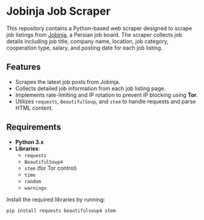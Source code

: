 # Jobinja Job Scraper

This repository contains a Python-based web scraper designed to scrape job listings from [Jobinja](https://jobinja.ir), a Persian job board. The scraper collects job details including job title, company name, location, job category, cooperation type, salary, and posting date for each job listing.

## Features
- Scrapes the latest job posts from Jobinja.
- Collects detailed job information from each job listing page.
- Implements rate-limiting and IP rotation to prevent IP blocking using **Tor**.
- Utilizes `requests`, `BeautifulSoup`, and `stem` to handle requests and parse HTML content.

## Requirements

- **Python 3.x**
- **Libraries**:
  - `requests`
  - `BeautifulSoup4`
  - `stem` (for Tor control)
  - `time`
  - `random`
  - `warnings`

Install the required libraries by running:

```bash
pip install requests beautifulsoup4 stem



